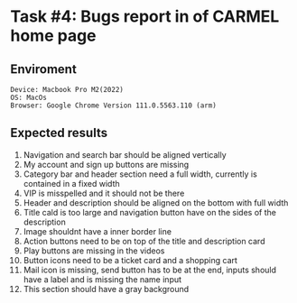 # Task #4: Bugs report in of CARMEL home page

## Enviroment

```
Device: Macbook Pro M2(2022)
OS: MacOs
Browser: Google Chrome Version 111.0.5563.110 (arm)
```

## Expected results

1. Navigation and search bar should be aligned vertically
2. My account and sign up buttons are missing
3. Category bar and header section need a full width, currently is contained in a fixed width
4. VIP is misspelled and it should not be there
5. Header and description should be aligned on the bottom with full width
6. Title cald is too large and navigation button have on the sides of the description
7. Image shouldnt have a inner border line
8. Action buttons need to be on top of the title and description card
9. Play buttons are missing in the videos
10. Button icons need to be a ticket card and a shopping cart
11. Mail icon is missing, send button has to be at the end, inputs should have a label and is missing the name input
12. This section should have a gray background
